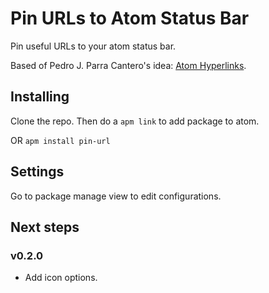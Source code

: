 # Pin URLs to Atom Status Bar
Pin useful URLs to your atom status bar.

Based of Pedro J. Parra Cantero's idea: [Atom Hyperlinks](https://github.com/pedroparra/atom-hyperlinks).

## Installing

Clone the repo. Then do a `apm link` to add package to atom.

OR `apm install pin-url`

## Settings
Go to package manage view to edit configurations.

## Next steps

### v0.2.0
- Add icon options.
